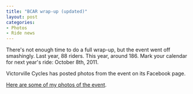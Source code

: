 ```yaml
---
title: "BCAR wrap-up (updated)"
layout: post
categories:
- Photos
- Ride news
---
```


There's not enough time to do a full wrap-up, but the event went off smashingly. Last year, 88 riders. This year, around 186. Mark your calendar for next year's ride: October 8th, 2011.

Victorville Cycles has posted photos from the event on its Facebook page.

[Here are some of my photos of the event](https://www.dropbox.com/sh/o2d8aqw31tp41sb/AAAVjXklIf8MynFX8rj3Tnf6a?dl=0).
